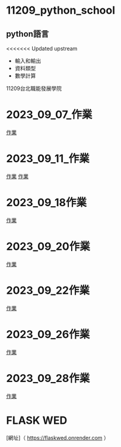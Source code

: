 # 11209_python_school

## python語言

<<<<<<< Updated upstream

- 輸入和輸出
- 資料類型
- 數學計算

11209台北職能發展學院

# 2023_09_07_作業

[作業](https://github.com/maggiechian926/20230907markdown)

# 2023_09_11_作業

[作業](.//python作業總覽/數值計算與資料輸入.ipynb)
[作業](.//python作業總覽/python基礎與資料輸出.ipynb)

# 2023_09_18作業

[作業](.//python作業總覽/2023.09.18.作業.ipynb)
# 2023_09_20作業

[作業](.//python作業總覽/2023.09.20BMI.ipynb)

# 2023_09_22作業
[作業](.//python作業總覽/2023.09.22_作業.ipynb)

# 2023_09_26作業
[作業](.//python作業總覽/2023.09.26作業.ipynb)

# 2023_09_28作業
[作業](.//python作業總覽/2023.09.28作業.ipynb)

# FLASK WED
[網址]（ https://flaskwed.onrender.com ）

